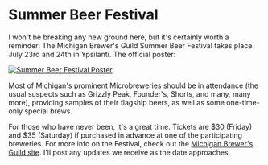Summer Beer Festival
====================

I won't be breaking any new ground here, but it's certainly worth a reminder: The Michigan Brewer's Guild Summer Beer Festival takes place July 23rd and 24th in Ypsilanti. The official poster:

[![Summer Beer Festival Poster](http://www.panel-creations.com/varsity_brew/wp-content/uploads/2010/06/summerbeer-239x300.jpg "Summer Beer Festival Poster")](http://www.panel-creations.com/varsity_brew/wp-content/uploads/2010/06/summerbeer.jpg)

Most of Michigan's prominent Microbreweries should be in attendance (the usual suspects such as Grizzly Peak, Founder's, Shorts, and many, many more), providing samples of their flagship beers, as well as some one-time-only special brews.

For those who have never been, it's a great time. Tickets are $30 (Friday) and $35 (Saturday) if purchased in advance at one of the participating breweries. For more info on the Festival, check out the [Michigan Brewer's Guild site](http://www.michiganbrewersguild.org/events.asp). I'll post any updates we receive as the date approaches.